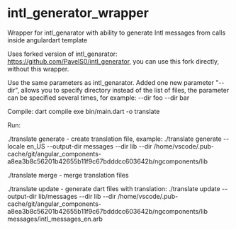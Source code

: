 # intl_generator_wrapper
Wrapper for intl_genarator with ability to generate Intl messages from calls inside angulardart template

Uses forked version of intl_genarator: https://github.com/PavelS0/intl_generator, you can use this fork directly, without this wrapper.

Use the same parameters as intl_genarator. Added one new parameter "--dir", allows you to specify directory instead of the list of files, the parameter can be specified several times, for example: --dir foo --dir bar

Compile:
dart compile exe bin/main.dart -o translate

Run:

./translate generate - create translation file, example:
./translate generate --locale en_US --output-dir messages --dir lib --dir /home/vscode/.pub-cache/git/angular_components-a8ea3b8c56201b42655b11f9c67bdddcc603642b/ngcomponents/lib

./translate merge - merge translation files

./translate update - generate dart files with translation:
./translate update --output-dir lib/messages --dir lib --dir /home/vscode/.pub-cache/git/angular_components-a8ea3b8c56201b42655b11f9c67bdddcc603642b/ngcomponents/lib messages/intl_messages_en.arb


